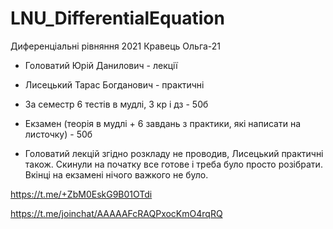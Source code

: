 # LNU_DifferentialEquation
Диференціальні рівняння 2021 Кравець Ольга-21

- Головатий Юрій Данилович - лекції
- Лисецький Тарас Богданович - практичні

- За семестр 6 тестів в мудлі, 3 кр і дз - 50б
- Екзамен (теорія в мудлі + 6 завдань з практики, які написати на листочку) - 50б

- Головатий лекцій згідно розкладу не проводив, Лисецький практичні також. Скинули на початку все готове і треба було просто розібрати. Вкінці на екзамені нічого важкого не було. 

https://t.me/+ZbM0EskG9B01OTdi

https://t.me/joinchat/AAAAAFcRAQPxocKmO4rqRQ


